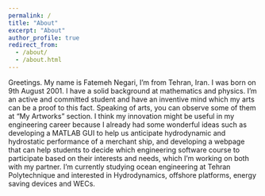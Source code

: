 ```yaml
---
permalink: /
title: "About"
excerpt: "About"
author_profile: true
redirect_from: 
  - /about/
  - /about.html
---
```


Greetings. My name is Fatemeh Negari, I’m from Tehran, Iran. I was born on 9th August 2001. I have a solid background at mathematics and physics. I’m an active and committed student and have an inventive mind which my arts can be a proof to this fact. Speaking of arts, you can observe some of them at “My Artworks” section. I think my innovation might be useful in my engineering career because I already had some wonderful ideas such as developing a MATLAB GUI to help us anticipate hydrodynamic and hydrostatic performance of a merchant ship, and developing a webpage that can help students to decide which engineering software course to participate based on their interests and needs, which I’m working on both with my partner. I’m currently studying ocean engineering at Tehran Polytechnique and interested in Hydrodynamics, offshore platforms, energy saving devices and WECs.  

